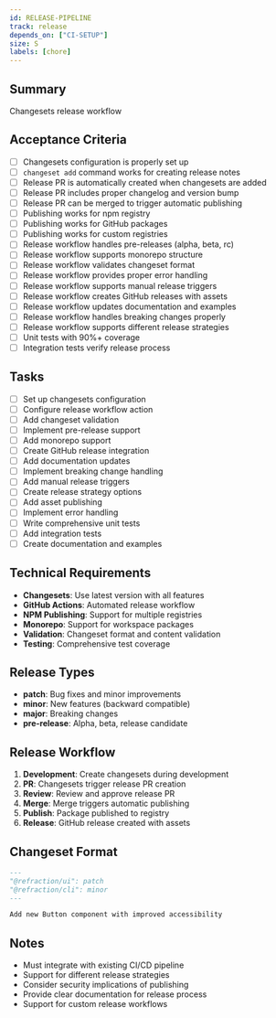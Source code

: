 ```yaml
---
id: RELEASE-PIPELINE
track: release
depends_on: ["CI-SETUP"]
size: S
labels: [chore]
---
```


## Summary

Changesets release workflow

## Acceptance Criteria

- [ ] Changesets configuration is properly set up
- [ ] `changeset add` command works for creating release notes
- [ ] Release PR is automatically created when changesets are added
- [ ] Release PR includes proper changelog and version bump
- [ ] Release PR can be merged to trigger automatic publishing
- [ ] Publishing works for npm registry
- [ ] Publishing works for GitHub packages
- [ ] Publishing works for custom registries
- [ ] Release workflow handles pre-releases (alpha, beta, rc)
- [ ] Release workflow supports monorepo structure
- [ ] Release workflow validates changeset format
- [ ] Release workflow provides proper error handling
- [ ] Release workflow supports manual release triggers
- [ ] Release workflow creates GitHub releases with assets
- [ ] Release workflow updates documentation and examples
- [ ] Release workflow handles breaking changes properly
- [ ] Release workflow supports different release strategies
- [ ] Unit tests with 90%+ coverage
- [ ] Integration tests verify release process

## Tasks

- [ ] Set up changesets configuration
- [ ] Configure release workflow action
- [ ] Add changeset validation
- [ ] Implement pre-release support
- [ ] Add monorepo support
- [ ] Create GitHub release integration
- [ ] Add documentation updates
- [ ] Implement breaking change handling
- [ ] Add manual release triggers
- [ ] Create release strategy options
- [ ] Add asset publishing
- [ ] Implement error handling
- [ ] Write comprehensive unit tests
- [ ] Add integration tests
- [ ] Create documentation and examples

## Technical Requirements

- **Changesets**: Use latest version with all features
- **GitHub Actions**: Automated release workflow
- **NPM Publishing**: Support for multiple registries
- **Monorepo**: Support for workspace packages
- **Validation**: Changeset format and content validation
- **Testing**: Comprehensive test coverage

## Release Types

- **patch**: Bug fixes and minor improvements
- **minor**: New features (backward compatible)
- **major**: Breaking changes
- **pre-release**: Alpha, beta, release candidate

## Release Workflow

1. **Development**: Create changesets during development
2. **PR**: Changesets trigger release PR creation
3. **Review**: Review and approve release PR
4. **Merge**: Merge triggers automatic publishing
5. **Publish**: Package published to registry
6. **Release**: GitHub release created with assets

## Changeset Format

```markdown
---
"@refraction/ui": patch
"@refraction/cli": minor
---

Add new Button component with improved accessibility
```

## Notes

- Must integrate with existing CI/CD pipeline
- Support for different release strategies
- Consider security implications of publishing
- Provide clear documentation for release process
- Support for custom release workflows
